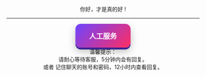 <center> 
你好，才是真的好 !<!-- {docsify-ignore} -->


-------

 <link href="https://fonts.googleapis.com/css2?family=Inter:wght@700&display=swap" rel="stylesheet">
<style>
 .my-button-3d {
  display: inline-block;
  padding: 18px 36px;
  font-size: 18px;
  font-weight: 700;
  font-family: 'Inter', 'Arial', sans-serif;
  color: #ffffff;
  background: linear-gradient(135deg, #6e44ff 0%, #ff2e63 100%);
  border: none;
  border-radius: 14px;
  box-shadow: 0 10px 20px rgba(0, 0, 0, 0.25), 0 5px 0 #4a2db6;
  text-decoration: none;
  position: relative;
  overflow: hidden;
  transform: translateY(0) scale(1);
  transition: transform 0.3s ease, box-shadow 0.3s ease, background 0.4s ease;
  cursor: pointer;
}

.my-button-3d:hover {
  background: linear-gradient(135deg, #ff2e63 0%, #6e44ff 100%);
  transform: translateY(-3px) scale(1.05);
  box-shadow: 0 12px 25px rgba(0, 0, 0, 0.35), 0 7px 0 #4a2db6;
}

.my-button-3d:active {
  transform: translateY(3px) scale(0.98);
  box-shadow: 0 3px 10px rgba(0, 0, 0, 0.2), 0 0 0 #4a2db6;
}

.my-button-3d::before {
  content: '';
  position: absolute;
  top: 0;
  left: -120%;
  width: 60%;
  height: 100%;
  background: linear-gradient(
    90deg,
    transparent,
    rgba(255, 255, 255, 0.4),
    transparent
  );
  transition: 0.6s ease;
  transform: skewX(-20deg);
}

.my-button-3d:hover::before {
  left: 120%;
}

.my-button-3d::after {
  content: '';
  position: absolute;
  top: 0;
  left: 0;
  width: 100%;
  height: 100%;
  background: radial-gradient(
    circle at center,
    rgba(255, 255, 255, 0.2) 0%,
    transparent 70%
  );
  opacity: 0;
  transition: opacity 0.3s ease;
}

.my-button-3d:hover::after {
  opacity: 1;
}
</style>

<a href="https://ok.shareoto.trade" class="my-button-3d" style="color: #ffffff;">人工服务</a>
<br/>
  温馨提示：<br/>
  请耐心等待客服，5分钟内会有回复。<br/>
  或者 记住聊天的账号和密码，12小时内查看回复。

</center>






